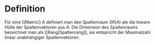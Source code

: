 # Definition
Für eine [[Matrix]] $A$ definiert man den Spaltenraum $SR(A)$ ale die lineare Hülle der Spaltenvektoren aus $A$. Die Dimension des Spaltenraums bezeichnet man als [[Rang|Spaltenrang]], sie entspricht der Maximalzahl linear unabhängiger Spaltenvektoren.

